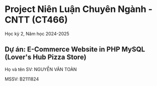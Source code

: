 # Project Niên Luận Chuyên Ngành - CNTT (CT466)

Học kỳ 2, Năm học 2024-2025

## Dự án: E-Commerce Website in PHP MySQL (Lover's Hub Pizza Store)

Họ và tên SV: NGUYỄN VĂN TOÀN

MSSV: B2111824
